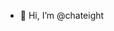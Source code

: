 - 👋 Hi, I’m @chateight

<!---
chateight/chateight is a ✨ special ✨ repository because its `README.md` (this file) appears on your GitHub profile.
You can click the Preview link to take a look at your changes.
--->
